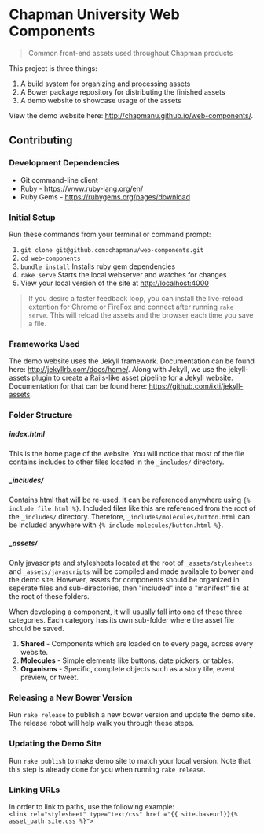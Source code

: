 # Chapman University Web Components
> Common front-end assets used throughout Chapman products

This project is three things:  
1. A build system for organizing and processing assets  
2. A Bower package repository for distributing the finished assets  
3. A demo website to showcase usage of the assets  

View the demo website here: http://chapmanu.github.io/web-components/.

## Contributing

### Development Dependencies
* Git command-line client  
* Ruby - https://www.ruby-lang.org/en/  
* Ruby Gems - https://rubygems.org/pages/download  

### Initial Setup

Run these commands from your terminal or command prompt:

1. 	`git clone git@github.com:chapmanu/web-components.git`
2. 	`cd web-components`
3. 	`bundle install` Installs ruby gem dependencies
4. 	`rake serve` Starts the local webserver and watches for changes
5. 	View your local version of the site at [http://localhost:4000](http://localhost:4000)

> If you desire a faster feedback loop, you can install the live-reload extention for Chrome or FireFox and connect after running `rake serve`.  This will reload the assets and the browser each time you save a file.

### Frameworks Used

The demo website uses the Jekyll framework.  Documentation can be found here: http://jekyllrb.com/docs/home/.  Along with Jekyll, we use the jekyll-assets plugin to create a Rails-like asset pipeline for a Jekyll website.  Documentation for that can be found here: https://github.com/ixti/jekyll-assets.

### Folder Structure

##### index.html
This is the home page of the website.  You will notice that most of the file contains includes to other files located in the `_includes/` directory.

##### _includes/
Contains html that will be re-used.  It can be referenced anywhere using `{% include file.html %}`.  Included files like this are referenced from the root of the `_includes/` directory.  Therefore, `_includes/molecules/button.html` can be included anywhere with `{% include molecules/button.html %}`.

##### _assets/
Only javascripts and stylesheets located at the root of `_assets/stylesheets` and `_assets/javascripts` will be compiled and made available to bower and the demo site.  However, assets for components should be organized in seperate files and sub-directories, then "included" into a "manifest" file at the root of these folders.

When developing a component, it will usually fall into one of these three categories.  Each category has its own sub-folder where the asset file should be saved.

1. **Shared** - Components which are loaded on to every page, across every website.
2. **Molecules** - Simple elements like buttons, date pickers, or tables.
3. **Organisms** - Specific, complete objects such as a story tile, event preview, or tweet.

### Releasing a New Bower Version

Run `rake release` to publish a new bower version and update the demo site. The release robot will help walk you through these steps.

### Updating the Demo Site

Run `rake publish` to make demo site to match your local version.  Note that this step is already done for you when running `rake release`.

### Linking URLs

In order to link to paths, use the following example:  
`<link rel="stylesheet" type="text/css" href ="{{ site.baseurl}}{% asset_path site.css %}">`
